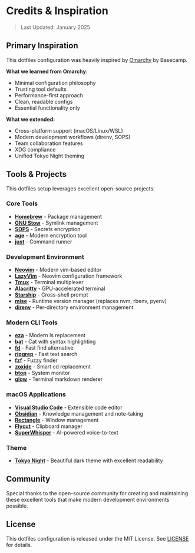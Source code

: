 # Credits & Inspiration

> Last Updated: January 2025

## Primary Inspiration

This dotfiles configuration was heavily inspired by [Omarchy](https://github.com/basecamp/omarchy) by Basecamp.

**What we learned from Omarchy:**
- Minimal configuration philosophy
- Trusting tool defaults
- Performance-first approach
- Clean, readable configs
- Essential functionality only

**What we extended:**
- Cross-platform support (macOS/Linux/WSL)
- Modern development workflows (direnv, SOPS)
- Team collaboration features
- XDG compliance
- Unified Tokyo Night theming

## Tools & Projects

This dotfiles setup leverages excellent open-source projects:

### Core Tools
- **[Homebrew](https://brew.sh/)** - Package management
- **[GNU Stow](https://www.gnu.org/software/stow/)** - Symlink management
- **[SOPS](https://github.com/mozilla/sops)** - Secrets encryption
- **[age](https://github.com/FiloSottile/age)** - Modern encryption tool
- **[just](https://github.com/casey/just)** - Command runner

### Development Environment
- **[Neovim](https://neovim.io/)** - Modern vim-based editor
- **[LazyVim](https://www.lazyvim.org/)** - Neovim configuration framework
- **[Tmux](https://github.com/tmux/tmux)** - Terminal multiplexer
- **[Alacritty](https://alacritty.org/)** - GPU-accelerated terminal
- **[Starship](https://starship.rs/)** - Cross-shell prompt
- **[mise](https://mise.jdx.dev/)** - Runtime version manager (replaces nvm, rbenv, pyenv)
- **[direnv](https://direnv.net/)** - Per-directory environment management

### Modern CLI Tools
- **[eza](https://github.com/eza-community/eza)** - Modern ls replacement
- **[bat](https://github.com/sharkdp/bat)** - Cat with syntax highlighting
- **[fd](https://github.com/sharkdp/fd)** - Fast find alternative
- **[ripgrep](https://github.com/BurntSushi/ripgrep)** - Fast text search
- **[fzf](https://github.com/junegunn/fzf)** - Fuzzy finder
- **[zoxide](https://github.com/ajeetdsouza/zoxide)** - Smart cd replacement
- **[btop](https://github.com/aristocratos/btop)** - System monitor
- **[glow](https://github.com/charmbracelet/glow)** - Terminal markdown renderer

### macOS Applications
- **[Visual Studio Code](https://code.visualstudio.com/)** - Extensible code editor
- **[Obsidian](https://obsidian.md/)** - Knowledge management and note-taking
- **[Rectangle](https://rectangleapp.com/)** - Window management
- **[Flycut](https://github.com/TermiT/Flycut)** - Clipboard manager
- **[SuperWhisper](https://superwhisper.com/)** - AI-powered voice-to-text

### Theme
- **[Tokyo Night](https://github.com/enkia/tokyo-night-vscode-theme)** - Beautiful dark theme with excellent readability

## Community

Special thanks to the open-source community for creating and maintaining these excellent tools that make modern development environments possible.

## License

This dotfiles configuration is released under the MIT License. See [LICENSE](../LICENSE) for details.
